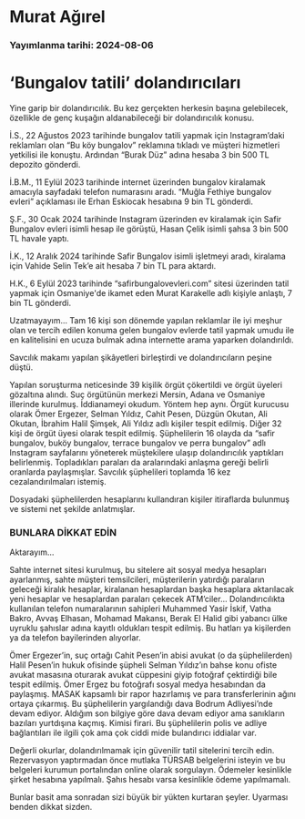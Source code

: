 # Murat Ağırel

### Yayımlanma tarihi: 2024-08-06

# ‘Bungalov tatili’ dolandırıcıları

Yine garip bir dolandırıcılık. Bu kez gerçekten herkesin başına gelebilecek, özellikle de genç kuşağın aldanabileceği bir dolandırıcılık konusu.

İ.S., 22 Ağustos 2023 tarihinde bungalov tatili yapmak için Instagram’daki reklamları olan “Bu köy bungalov” reklamına tıkladı ve müşteri hizmetleri yetkilisi ile konuştu. Ardından “Burak Düz” adına hesaba 3 bin 500 TL depozito gönderdi.

İ.B.M., 11 Eylül 2023 tarihinde internet üzerinden bungalov kiralamak amacıyla sayfadaki telefon numarasını aradı. “Muğla Fethiye bungalov evleri” açıklaması ile Erhan Eskiocak hesabına 9 bin TL gönderdi.

Ş.F., 30 Ocak 2024 tarihinde Instagram üzerinden ev kiralamak için Safir Bungalov evleri isimli hesap ile görüştü, Hasan Çelik isimli şahsa 3 bin 500 TL havale yaptı.

İ.K., 12 Aralık 2024 tarihinde Safir Bungalov isimli işletmeyi aradı, kiralama için Vahide Selin Tek’e ait hesaba 7 bin TL para aktardı.

H.K., 6 Eylül 2023 tarihinde “safirbungalovevleri.com” sitesi üzerinden tatil yapmak için Osmaniye'de ikamet eden Murat Karakelle adlı kişiyle anlaştı, 7 bin TL gönderdi.

Uzatmayayım... Tam 16 kişi son dönemde yapılan reklamlar ile iyi meşhur olan ve tercih edilen konuma gelen bungalov evlerde tatil yapmak umudu ile en kalitelisini en ucuza bulmak adına internette arama yaparken dolandırıldı.

Savcılık makamı yapılan şikâyetleri birleştirdi ve dolandırıcıların peşine düştü.

Yapılan soruşturma neticesinde 39 kişilik örgüt çökertildi ve örgüt üyeleri gözaltına alındı. Suç örgütünün merkezi Mersin, Adana ve Osmaniye illerinde kurulmuş. İddianameyi okudum. Yöntem hep aynı. Örgüt kurucusu olarak Ömer Ergezer, Selman Yıldız, Cahit Pesen, Düzgün Okutan, Ali Okutan, İbrahim Halil Şimşek, Ali Yıldız adlı kişiler tespit edilmiş. Diğer 32 kişi de örgüt üyesi olarak tespit edilmiş. Şüphelilerin 16 olayda da “safir bungalov, buköy bungalov, terrace bungalov ve perra bungalov” adlı Instagram sayfalarını yöneterek müştekilere ulaşıp dolandırıcılık yaptıkları belirlenmiş. Topladıkları paraları da aralarındaki anlaşma gereği belirli oranlarda paylaşmışlar. Savcılık şüphelileri toplamda 16 kez cezalandırılmaları istemiş.

Dosyadaki şüphelilerden hesaplarını kullandıran kişiler itiraflarda bulunmuş ve sistemi net şekilde anlatmışlar.


### BUNLARA DİKKAT EDİN

Aktarayım...

Sahte internet sitesi kurulmuş, bu sitelere ait sosyal medya hesapları ayarlanmış, sahte müşteri temsilcileri, müşterilerin yatırdığı paraların geleceği kiralık hesaplar, kiralanan hesaplardan başka hesaplara aktarılacak yeni hesaplar ve hesaplardan paraları çekecek ATM’ciler... Dolandırıcılıkta kullanılan telefon numaralarının sahipleri Muhammed Yasir İskif, Vatha Bakro, Avvaş Elhasan, Mohamad Makansı, Berak El Halid gibi yabancı ülke uyruklu şahıslar adına kayıtlı oldukları tespit edilmiş. Bu hatları ya kişilerden ya da telefon bayilerinden alıyorlar.

Ömer Ergezer’in, suç ortağı Cahit Pesen’in abisi avukat (o da şüphelilerden) Halil Pesen’in hukuk ofisinde şüpheli Selman Yıldız’ın bahse konu ofiste avukat masasına oturarak avukat cüppesini giyip fotoğraf çektirdiği bile tespit edilmiş. Ömer Ergez bu fotoğrafı sosyal medya hesabından da paylaşmış. MASAK kapsamlı bir rapor hazırlamış ve para transferlerinin ağını ortaya çıkarmış. Bu şüphelilerin yargılandığı dava Bodrum Adliyesi’nde devam ediyor. Aldığım son bilgiye göre dava devam ediyor ama sanıkların bazıları yurtdışına kaçmış. Kimisi firari. Bu şüphelilerin polis ve adliye bağlantıları ile ilgili çok ama çok ciddi mide bulandırıcı iddialar var.

Değerli okurlar, dolandırılmamak için güvenilir tatil sitelerini tercih edin. Rezervasyon yaptırmadan önce mutlaka TÜRSAB belgelerini isteyin ve bu belgeleri kurumun portalından online olarak sorgulayın. Ödemeler kesinlikle şirket hesabına yapılmalı. Şahıs hesabı varsa kesinlikle ödeme yapılmamalı.

Bunlar basit ama sonradan sizi büyük bir yükten kurtaran şeyler. Uyarması benden dikkat sizden.

